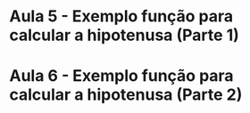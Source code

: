 # Aula 5 - Exemplo função para calcular a hipotenusa (Parte 1)

# Aula 6 - Exemplo função para calcular a hipotenusa (Parte 2)
